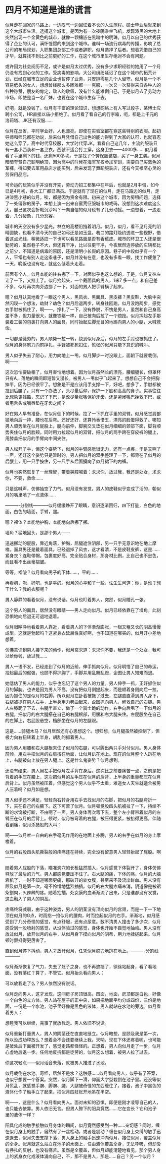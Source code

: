 # 四月不知道是谁的谎言

似月走在回家的马路上，一边叹气一边回忆着不长的人生旅程。硕士毕业后就来到这个大城市生活。选择这个城市，是因为有一次夜晚乘坐飞机，发现漆黑的大地上突然出现一个金黄色的城市，就像一颗镶嵌在黑暗中的明珠。似月以自己的优秀获得了企业的认可，满怀憧憬的来到这个城市。谁料一场流行病毒的传播，影响了总公司的布局规划，入职集团总部工作或者辞职，似月选择了后者。想着凭借自己的才华，就算找不到比之前更好的工作，在这个城市里生存绝对不会有问题。

或许因为社会阅历不足，或许是似月太过优秀，没有多少求职经验的她用了一个月仍没有找到心仪的工作。受病毒的影响，大公司纷纷延迟了在这个城市的拓荒计划，已经在城市立足的企业也暂停了业务，只安排零星几个人留守。似月是一个不容易低头的女人，想想曾经那么多困难都一一克服，一次又一次获得来自各种人的各种称赞，朋友的肯定，敌人的敬佩，没有什么能难倒自己，于是似月去了劳动力市场，即使是当一名厂妹，也要在这个城市生存下去。

好吧，就是没钱了。似月有丰富的理论知识，想想网络上有人写过段子，某博士应聘小公司，HR直接以庙小拒绝了。似月看了看自己的行李箱，呃，都是上千元的洛莉塔、JK还有汉服……

似月在反省，平时学业好，人也漂亮。即使在实验室都在穿这些特别的衣服。起初导师和师兄都在劝说，后来似月凭借自己出色的能力得到了大家的认可，也就容忍她这么穿了。高中时代穿校服，大学时代穿JK，看看自己这几年，主流的服装只有一套小西装和一套卫衣，西装不适合打工穿，这身卫衣——4000多……似月看看了手里剩下的钱，还剩500多块。于是找了个劳保服装店，买了一身工装。似月暗暗夸赞自己聪明绝顶，因为高中的时候在海军军校参加军训，需要自己买蓝色的军裤，得知要去军用品店才能买到，后来发现了舞蹈服装店，还有今天福至心灵的劳保用品店。

可命运的玩笑似乎并没有开完，劳动力招工都集中在年后，也就是2月中旬，如今已是4月初，各大工厂都已满员。于是就有了现在的似月，走在马路边的似月，走进漆黑小巷的似月。唉，都是因为资金有限。初来这个城市，因为房租问题，选择了一处偏僻的房子，本想上演一出来自蛮荒征服城市的戏码，没想到这次难度这么大，自己这次会折戟沉沙吗？一向自信的似月也有了几分动摇。一边想着，一边走着，几分疲惫，几分愁容。

城市的天空没有多少星光，林立的高楼阻挡着明月。似月，似月，看不见月亮的阴晴圆缺，也看不清今天的自己如弓还是如玉盘。巷口的路灯隐约透进一些视野，借着这点光线，稍微适应一下也可以看见路面是否有香蕉皮。城市的环卫工人还是很勤劳的，虽然巷子不大，但还算干净，比以往更干净，今夜居然连停放的车辆都比之前少，不知道是病毒的原因，还是清明小长假的原因。巷子的中段似乎有一个人，平常也有别人走这条巷子，似月并没有在意，也没有多看一眼，找工作疲惫了一天，晚饭也没有吃，就这么低着头走着。

前面有个人，似月本能的往右挪了一下，对面似乎也这么想的，于是，似月又往左让了一下，又挡上了。似月抬起头，一个戴面具的男人，1米7 多一点，和自己差不多，似月再次向旁边挪了一下。对面的男人把手臂横了起来。

嗯？似月认真地看了一眼这个男人，黑风衣、黑面具、黑皮裤？黑皮鞋，大脑中突然闪现一个想法，劫财？劫色？似月后退两步，转身往回跑。似月没跑两步，感觉右手肘被抓住了，啊——，挣扎了一下，没有挣脱，不愧是男人，虽然和自己身高差不多，但力量很大，就像铁箍一样，自己被向后拉了一个踉跄。似月挥起左手那装着工装的包裹打向男人的面具，同时抬起左脚无目的地踢向男人的小腿，大喊救命。

一切都是徒劳的，男人顺势一拉一转，绕到似月身后，似月的左手肘也被抓住了。似月的身体努力向前挣扎，手臂被死死扣住，慌张的似月只能下意识的喊叫。

男人似乎失去了耐心，用力向地上一甩，似月脚步一时没跟上，面朝下就要栽倒。啊——

这次恐怕要破相了，似月害怕地想着。因为似月虽然长的漂亮，腰细腿长，但罩杯只有A。落地的瞬间即短暂又漫长，被男人一甩似乎飞起来了。想想自己不会把胸摔平，因为已经很平了。想象是不是应该用手支撑一下，好吧，想多了，手肘都被拉到后腰了。只有一个办法了，头尽量后仰，保护一下脸和高高的鼻子。实事往往比想象更残酷，忘记了下巴，是改尽量张嘴保护牙齿，还是紧闭嘴巴挽救下巴，或者用舌头或嘴唇垫在牙齿之间？

好在男人早有准备，在似月倒下的时候，拉了一下抓在手里的双臂。似月感觉肩部猛地向后一抻，腰也在后弯。还好还好，还算怜香惜玉，漂亮的脸蛋得救了。哪知男人顺势坐在似月屁股上，腿向前伸，脚腕交叉垫在似月细细的颈部下面，脚背顺势夹住似月的脸颊。同时用力拉起似月的双臂，把似月的两手跨在穿皮裤的腿上，用膝盖把似月的手臂向中间夹住。

男人松开了手，但这个姿势下，似月的手臂感觉很无力，还有一点疼，于是又啊了一声。还好这个姿势只是暂时的，男人把似月的双手整理了一下，都背在了似月的后腰上，用一只手按住，另一只手从后面摸向了似月裙下的内裤。

似月也突然恢复了一丝理智，带着哭腔喊着：求求你，放过我，我还是处女，求求你，不要，救命……

只是这喊声，仿佛抽空了力气。似月没有发觉，男人的皮鞋似乎变成了活的，朝似月的嘴里喷了一点液体……

———-分割线———–似月缓缓睁开了眼睛，意识逐渐回归，四下打量，白色的地面，白色的墙面，手臂，腿。

嗯？裸体？本能地护胸，本能地向后挪了挪。

墙角？猛地回头，是那个男人——

迅速挪动的屁股，靠近角落，护胸，屈腿遮住阴部，另一只手无意识地在地上摩梭。面具男还是戴着面具，已经退掉了风衣，这才看清，不是皮鞋皮裤，这是……紧身衣？连鞋带帽，包裹度好高，完全贴合身材，那身材比例，比自己也不逊色，而且看不出丝毫褶皱。

等等，褶皱？似月看向男子的下体……，平的……

再看胸，呃，好吧，也是平的。似月的心平和了一些，怯生生问道：你，是谁？想干什么？我的衣服呢？

男人静静的看着似月，没有说话。似月也盯着男人，突然，似月瞳孔一张。

这个男人的面具，居然没有眼睛——男人走向似月。似月已经依靠在了墙角，此刻恐惧地向后退无可退地退着。

似月眼睁睁地看着男人靠近，看着男人的下体渐渐膨胀，一根又粗又长的阴茎慢慢成型。这就是勃起吗？这紧身衣延展性真好啊，也不知道在哪买的，似月开小差地想着。

仿佛意识到男人接下来的动作，似月哀求道：求求你不要，我还是一个处女，我可以给你钱，放过我……

男人一语不发，已经走到了似月的近前，伸手抓向似月。似月明悟了自己的命运，拾起最后的倔强，也顾不得护胸了，手脚并用乱舞乱蹬，企图让男人知难而退。

她低估了男人的能力，似乎也忘记了这个男人的力量。男人伸手一抓，正好抓住似月的脚腕。也许是因为男人不高，没有把似月倒提起来，而是顺着身侧向后一拉。因为抓住的是似月的右脚，所以似月左卧着被拖了过去，左腿直直滑到男人身下，右腿被提在男人右手，上半身用力卷曲起来，企图抓向男人，解救自己的右腿。男人左膝跪了下去，右腿半直立，做了一个骑士跪的动作，右手向后甩了一下似月的右腿，把似月的右大腿搭在自己的右腿根部，用腰和右大腿夹住。左屁股坐在自己的左脚上，右屁股悬空，档部坐在似月的左腿跟。

这是……骑腿木马？似月居然还有心思想这个。想归想，似月腿虽然被控制了，但极力向右扭转着上半身，胡乱的抓着男人。

因为男人用腰和右大腿根夹住了似月的右腿，可以腾出两只手对付似月。男人身体前倾，用右手把似月的右肩按在地面，让似月趴在地上。现在的似月整个人趴在地上，右腿被向上放在男人腿上。这是什么鬼姿势？似月想到。

还没有结束，男人用左手把似月左手背在身后，这次比之前要痛苦一点，之前是把背着的手压在腰上，这次把似月的左手压在似月的后背，上半身的重量都压在似月后背上。似月虽然被压着，但感觉这个男人似乎不太重，难道女人天生就适合被男人压着吗？似月如是想。

男人似乎还不满足，轻轻向右转身用右手去找似月的右脚，把似月的右腿弯折一下，夹在自己的右腋下。这下可苦了似月。似月顿觉股四头肌被拉了一下，持续不断的求饶被打断，不由啊了一声。男人身体再次弯下去，整个左小臂带着似月的左臂压在似月的后背上。顿时，似月被弯着的右腿，被压得更紧，被抬得更高，伴随着剧痛，似月杀猪般的大叫：

啊——似月唯一自由的右手毫无作用的在地面上扑腾，男人的右手在似月的身上摩梭着。

似月的右股四头肌撕裂般的疼痛还在持续，完全没有留意男人轻轻抬起了屁股。啊——

随着男人屁股的下落，瞄准洞穴的长枪猛然插入，似月感觉下体裂开了，身体仿佛释放了最后的力气，男人都感觉要压不住了。右大腿的痛，下体的痛，似月的大脑宕机了，一时不知道哪面更痛，那破开的处女膜，甚至来不及流出鲜血。男人没有顾及似月是第一次，毫不怜惜地猛烈抽插。似月的右大腿疼痛未消，阴道像是被锯条割肉，火辣辣的疼。随着抽插，处女膜的血渐渐流了出来，只是谁都没有发觉，这血融入了男人的阴茎。

疼痛终将减弱，由于这种姿势，男人的阴茎没有顶向似月的宫颈，而是一下一下地顶在似月的G点，时而掐一掐似月的腰肉，时而拉起似月的右手。渐渐地，似月感受到了几分奇怪的感觉，有点舒服，还有点尿意。数不清男人撞击了多少次，似月感受到一股喷射的感觉，从没体验过的感觉，身体也开始不自觉地抽动。男人没有放过似月，放开似月的右手，从似月身下摸向似月的阴蒂，用力地揉搓起来。似月顿时颤抖得更厉害了。

直到似月停下抖动，男人才放开似月，任凭似月脱力地趴在地上。———-分割线———–

似月渐渐恢复了气力，失去了处子之身，也不再遮挡了，徐徐站起身，看了看地面，没有落红？算了，不管它。似月抬头看向男人：

可以放我走了么？男人依然没有说话。

似月走向男人，这才发现，这间房子房顶很高，四面，地面，房顶都是白色，好像一个白色的立方体。男人站在屋子的正中央，如果把地面平均分成四份，三份是地面，一份是一个水池，池子里好像是黑色的液体，男人就站在水池的旁边。似月看着男人：

想睡我可以继续，完事了就放我走。男人依旧不说话。

似月重新打量男人，男人的阴茎还在直直地挺立。似月暗想，是顾及我是第一次，所以没成功释放么？想着会不会还要继续上我，天呐，现在下体还疼着呢，也可能是破处后下面被开发了，感觉走路都怪怪的。正想着，男人向似月走了一步，似月心虚地后退一步。任何地反抗都是徒劳的，似月这么想着，被男人拉了过去。

你这次轻点——似月话音未落，就被男人推进了水池。

似月栽倒在水池。奇怪，居然不是水？这触感……似月看向男人，似乎有了答案，也似乎想要一个答案。突然，似月脚下一滑，仰面大字型栽倒在池子里。还没等似月慌乱，就感觉手腕、脚腕、腰，大腿被奇怪的东西缠住了。接着，池子中黑色的液体化作了触手立了起来，把似月四肢张开地吊在半空。

啊——，这是什么？似月看向男人。面对未知的恐惧，即便是刚才凌辱自己的人，也只能去依靠。男人依旧无言。但男人胯下的阳具竟然…….它在变长？它和池子里的液体一样？

阳具化成的触手接触似月身体的瞬间，似月竟然感受到一种……亲切感？同时，缠在似月身上的触手，居然有了一丝松动，或者是震动？缠在似月身上束缚的触手迅速退去，似月失去支撑下落，男人身上的触手迅速冲向似月，接住似月，覆盖似月的全身。似月就这么站立在池子的水面上，任由液体覆盖全身，无法呼吸，但却没有挣扎的反射，也没有痛苦。虽然是全覆盖，但似月却能清楚地看见，那个男人身上的紧身衣化成液体涌向自己，不，那不是男人，那是……自己？另一个似月？

 